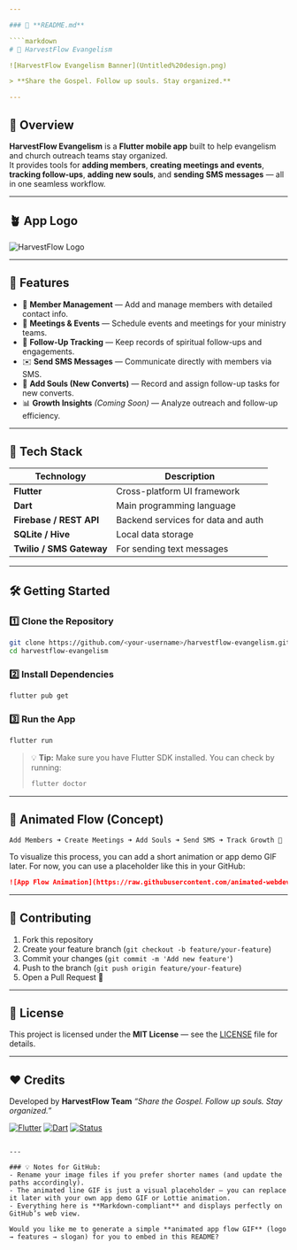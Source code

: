 ```yaml
---

### 📝 **README.md**

````markdown
# 🌾 HarvestFlow Evangelism

![HarvestFlow Evangelism Banner](Untitled%20design.png)

> **Share the Gospel. Follow up souls. Stay organized.**

---
```


## 📖 Overview

**HarvestFlow Evangelism** is a **Flutter mobile app** built to help evangelism and church outreach teams stay organized.  
It provides tools for **adding members**, **creating meetings and events**, **tracking follow-ups**, **adding new souls**, and **sending SMS messages** — all in one seamless workflow.

---

## 🪴 App Logo

![HarvestFlow Logo](A%20logo%20symbolizing%20growth%2C%20abundance%2C%20and%20smooth%20flow.%20The%20design%20should%20combine%20elements%20of%20a%20golden%20wheat%20stalk%20and%20a%20flowing%20water%20stream%20or%20circular%20flow%20motif%2C%20representing%20both%20harvest%20and%20continuous%20move%20(1).jpg)

---

## 🚀 Features

- 👥 **Member Management** — Add and manage members with detailed contact info.  
- 📅 **Meetings & Events** — Schedule events and meetings for your ministry teams.  
- 💬 **Follow-Up Tracking** — Keep records of spiritual follow-ups and engagements.  
- ✉️ **Send SMS Messages** — Communicate directly with members via SMS.  
- 🙌 **Add Souls (New Converts)** — Record and assign follow-up tasks for new converts.  
- 📊 **Growth Insights** *(Coming Soon)* — Analyze outreach and follow-up efficiency.

---

## 🧱 Tech Stack

| Technology | Description |
|-------------|-------------|
| **Flutter** | Cross-platform UI framework |
| **Dart** | Main programming language |
| **Firebase / REST API** | Backend services for data and auth |
| **SQLite / Hive** | Local data storage |
| **Twilio / SMS Gateway** | For sending text messages |

---

## 🛠️ Getting Started

### 1️⃣ Clone the Repository
```bash
git clone https://github.com/<your-username>/harvestflow-evangelism.git
cd harvestflow-evangelism
````

### 2️⃣ Install Dependencies

```bash
flutter pub get
```

### 3️⃣ Run the App

```bash
flutter run
```

> 💡 **Tip:** Make sure you have Flutter SDK installed.
> You can check by running:
>
> ```bash
> flutter doctor
> ```

---

## 🌈 Animated Flow (Concept)

```
Add Members ➜ Create Meetings ➜ Add Souls ➜ Send SMS ➜ Track Growth 🌾
```

To visualize this process, you can add a short animation or app demo GIF later.
For now, you can use a placeholder like this in your GitHub:

```markdown
![App Flow Animation](https://raw.githubusercontent.com/animated-webdev/flame-flow/main/animation-line.gif)
```

---

## 🤝 Contributing

1. Fork this repository
2. Create your feature branch (`git checkout -b feature/your-feature`)
3. Commit your changes (`git commit -m 'Add new feature'`)
4. Push to the branch (`git push origin feature/your-feature`)
5. Open a Pull Request 🎉

---

## 📜 License

This project is licensed under the **MIT License** — see the [LICENSE](LICENSE) file for details.

---

## ❤️ Credits

Developed by **HarvestFlow Team**
*“Share the Gospel. Follow up souls. Stay organized.”*

[![Flutter](https://img.shields.io/badge/Flutter-3.22-blue?logo=flutter)](https://flutter.dev)
[![Dart](https://img.shields.io/badge/Dart-3.0-blue?logo=dart)](https://dart.dev)
[![Status](https://img.shields.io/badge/status-active-success.svg)]()

```

---

### 💡 Notes for GitHub:
- Rename your image files if you prefer shorter names (and update the paths accordingly).  
- The animated line GIF is just a visual placeholder — you can replace it later with your own app demo GIF or Lottie animation.  
- Everything here is **Markdown-compliant** and displays perfectly on GitHub’s web view.

Would you like me to generate a simple **animated app flow GIF** (logo → features → slogan) for you to embed in this README?
```
